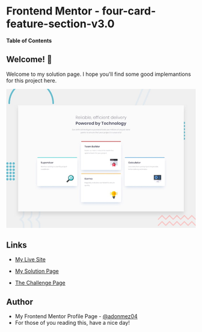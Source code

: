 # Frontend Mentor - four-card-feature-section-v3.0

**Table of Contents**

## Welcome! 👋

Welcome to my solution page. I hope you'll find some good implemantions for this project here.

![four-card-feature-section-v3.0](./design/desktop-preview.jpg)

## Links

- [My Live Site](https://adonmez04.github.io/four-card-feature-section-v3.0/)

- [My Solution Page](https://www.frontendmentor.io/solutions/fourcardfeaturesectionv30-FMDt0U9WQs)

- [The Challenge Page](https://www.frontendmentor.io/challenges/four-card-feature-section-weK1eFYK)

<!-- ## Overview -->

<!-- ## The Problems and Solutions -->

<!-- ## My Questions for The Community -->

<!-- ## Community Feedbacks -->

<!-- ## Good Implementations -->

<!-- ## Useful Resources -->

<!-- - [The link title](The link) -->

<!-- ## Acknowledgments -->

<!-- - Thanks XXX for your helpful comment. [@The profile hastag](The profile link) -->

## Author

- My Frontend Mentor Profile Page - [@adonmez04](https://www.frontendmentor.io/profile/adonmez04)
- For those of you reading this, have a nice day!

